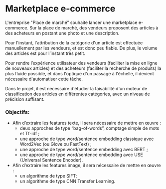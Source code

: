 # Marketplace e-commerce

L'entreprise "Place de marché” souhaite lancer une marketplace e-commerce.
Sur la place de marché, des vendeurs proposent des articles à des acheteurs en postant une photo et une description.

Pour l'instant, l'attribution de la catégorie d'un article est effectuée manuellement par les vendeurs, et est donc peu fiable. De plus, le volume des articles est pour l’instant très petit.

Pour rendre l’expérience utilisateur des vendeurs (faciliter la mise en ligne de nouveaux articles) et des acheteurs (faciliter la recherche de produits) la plus fluide possible, et dans l'optique d'un passage à l'échelle, il devient nécessaire d'automatiser cette tâche.

Dans le projet, il est necessaire d'étudier la faisabilité d'un moteur de classification des articles en différentes catégories, avec un niveau de précision suffisant.

### Objectifs:
* Afin d’extraire les features texte, il sera nécessaire de mettre en œuvre :
  * deux approches de type “bag-of-words”, comptage simple de mots et Tf-idf ;
  * une approche de type word/sentence embedding classique avec Word2Vec (ou Glove ou FastText) ;
  * une approche de type word/sentence embedding avec BERT ;
  * une approche de type word/sentence embedding avec USE (Universal Sentence Encoder).
* Afin d’extraire les features image, il sera nécessaire de mettre en œuvre :
  * un algorithme de type SIFT;
  * un algorithme de type CNN Transfer Learning.
 



